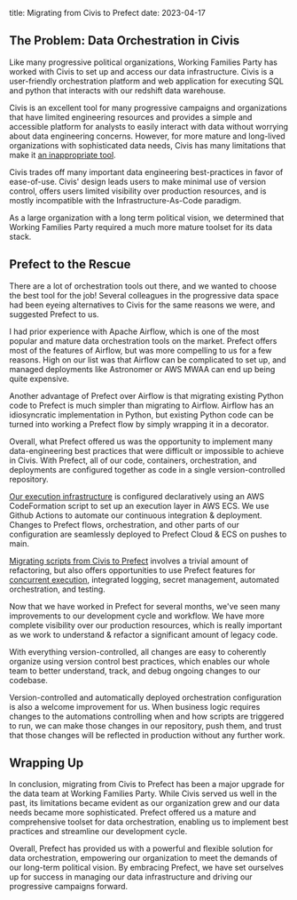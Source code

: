 title: Migrating from Civis to Prefect
date: 2023-04-17

## The Problem: Data Orchestration in Civis

Like many progressive political organizations, Working Families Party
has worked with Civis to set up and access our data
infrastructure. Civis is a user-friendly orchestration platform and
web application for executing SQL and python that interacts with our
redshift data warehouse.

Civis is an excellent tool for many progressive campaigns and
organizations that have limited engineering resources and provides a
simple and accessible platform for analysts to easily interact with
data without worrying about data engineering concerns. However, for
more mature and long-lived organizations with sophisticated data
needs, Civis has many limitations that make it [an inappropriate tool]({filename}/sharing/prefect_1.md).

Civis trades off many important data engineering best-practices in
favor of ease-of-use. Civis' design leads users to make minimal use of
version control, offers users limited visibility over production
resources, and is mostly incompatible with the Infrastructure-As-Code
paradigm.

As a large organization with a long term political vision, we
determined that Working Families Party required a much more mature
toolset for its data stack.

## Prefect to the Rescue

There are a lot of orchestration tools out there, and we wanted to
choose the best tool for the job! Several colleagues in the
progressive data space had been eyeing alternatives to Civis for the
same reasons we were, and suggested Prefect to us.

I had prior experience with Apache Airflow, which is one of the most
popular and mature data orchestration tools on the market. Prefect
offers most of the features of Airflow, but was more compelling to us
for a few reasons. High on our list was that Airflow can be
complicated to set up, and managed deployments like Astronomer or AWS
MWAA can end up being quite expensive.

Another advantage of Prefect over Airflow is that migrating existing
Python code to Prefect is much simpler than migrating to
Airflow. Airflow has an idiosyncratic implementation in Python, but
existing Python code can be turned into working a Prefect flow by
simply wrapping it in a decorator.

Overall, what Prefect offered us was the opportunity to implement many
data-engineering best practices that were difficult or impossible to
achieve in Civis. With Prefect, all of our code, containers,
orchestration, and deployments are configured together as code in a
single version-controlled repository.

[Our execution infrastructure]({filename}/sharing/prefect_2.md) is configured declaratively using an AWS
CodeFormation script to set up an execution layer in AWS ECS. We use
Github Actions to automate our continuous integration &
deployment. Changes to Prefect flows, orchestration, and other parts
of our configuration are seamlessly deployed to Prefect Cloud & ECS on
pushes to main.

[Migrating scripts from Civis to Prefect]({filename}/sharing/prefect_migrating_script.md) involves a trivial amount of
refactoring, but also offers opportunities to use Prefect features for
[concurrent execution]({filename}/sharing/prefect_concurrent.md), integrated logging, secret management, automated
orchestration, and testing.

Now that we have worked in Prefect for several months, we've seen many
improvements to our development cycle and workflow. We have more
complete visibility over our production resources, which is really
important as we work to understand & refactor a significant amount of
legacy code.

With everything version-controlled, all changes are easy to coherently
organize using version control best practices, which enables our whole
team to better understand, track, and debug ongoing changes to our
codebase. 

Version-controlled and automatically deployed orchestration
configuration is also a welcome improvement for us. When business
logic requires changes to the automations controlling when and how
scripts are triggered to run, we can make those changes in our
repository, push them, and trust that those changes will be reflected
in production without any further work.

## Wrapping Up

In conclusion, migrating from Civis to Prefect has been a major
upgrade for the data team at Working Families Party. While Civis
served us well in the past, its limitations became evident as our
organization grew and our data needs became more sophisticated. Prefect
offered us a mature and comprehensive toolset for data orchestration,
enabling us to implement best practices and streamline our development
cycle.

Overall, Prefect has provided us with a powerful and flexible solution
for data orchestration, empowering our organization to meet the
demands of our long-term political vision. By embracing Prefect, we
have set ourselves up for success in managing our data infrastructure
and driving our progressive campaigns forward. 
